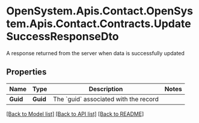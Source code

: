 # OpenSystem.Apis.Contact.OpenSystem.Apis.Contact.Contracts.UpdateSuccessResponseDto
A response returned from the server when data is successfully updated

## Properties

Name | Type | Description | Notes
------------ | ------------- | ------------- | -------------
**Guid** | **Guid** | The &#x60;guid&#x60; associated with the record | 

[[Back to Model list]](../README.md#documentation-for-models) [[Back to API list]](../README.md#documentation-for-api-endpoints) [[Back to README]](../README.md)

